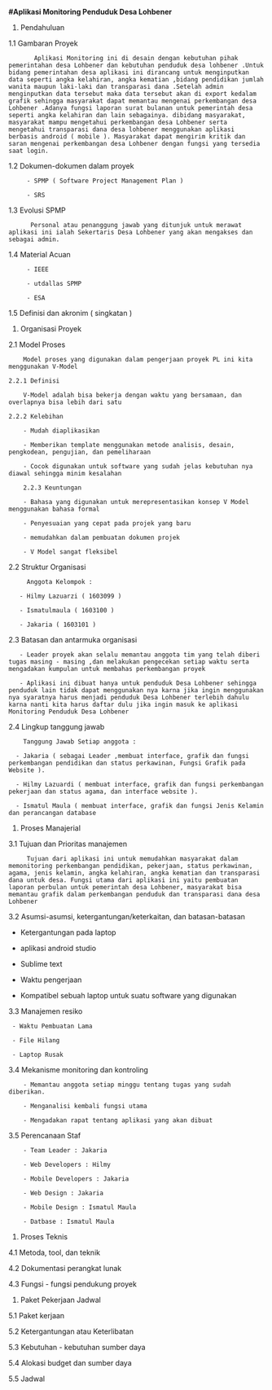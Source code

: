 ﻿﻿﻿﻿﻿﻿﻿﻿﻿﻿﻿**#Aplikasi Monitoring Penduduk Desa Lohbener**>1. Pendahuluan 1.1 Gambaran Proyek           Aplikasi Monitoring ini di desain dengan kebutuhan pihak pemerintahan desa Lohbener dan kebutuhan penduduk desa lohbener .Untuk bidang pemerintahan desa aplikasi ini dirancang untuk menginputkan data seperti angka kelahiran, angka kematian ,bidang pendidikan jumlah wanita maupun laki-laki dan transparasi dana .Setelah admin menginputkan data tersebut maka data tersebut akan di export kedalam grafik sehingga masyarakat dapat memantau mengenai perkembangan desa Lohbener .Adanya fungsi laporan surat bulanan untuk pemerintah desa seperti angka kelahiran dan lain sebagainya. dibidang masyarakat, masyarakat mampu mengetahui perkembangan desa Lohbener serta mengetahui transparasi dana desa lohbener menggunakan aplikasi berbasis android ( mobile ). Masyarakat dapat mengirim kritik dan saran mengenai perkembangan desa Lohbener dengan fungsi yang tersedia saat login.  1.2 Dokumen-dokumen dalam proyek         - SPMP ( Software Project Management Plan )         - SRS 1.3 Evolusi SPMP          Personal atau penanggung jawab yang ditunjuk untuk merawat aplikasi ini ialah Sekertaris Desa Lohbener yang akan mengakses dan sebagai admin. 1.4 Material Acuan          - IEEE		 		 - utdallas SPMP		 		 - ESA 1.5 Definisi dan akronim ( singkatan )1. Organisasi Proyek  2.1 Model Proses  		Model proses yang digunakan dalam pengerjaan proyek PL ini kita menggunakan V-Model			2.2.1 Definisi			V-Model adalah bisa bekerja dengan waktu yang bersamaan, dan overlapnya bisa lebih dari satu			2.2.2 Kelebihan			- Mudah diaplikasikan				- Memberikan template menggunakan metode analisis, desain, pengkodean, pengujian, dan pemeliharaan				- Cocok digunakan untuk software yang sudah jelas kebutuhan nya diawal sehingga minim kesalahan		2.2.3 Keuntungan				- Bahasa yang digunakan untuk merepresentasikan konsep V Model menggunakan bahasa formal				- Penyesuaian yang cepat pada projek yang baru				- memudahkan dalam pembuatan dokumen projek				- V Model sangat fleksibel	  2.2 Struktur Organisasi               Anggota Kelompok :           - Hilmy Lazuarzi ( 1603099 )       - Ismatulmaula ( 1603100 )       - Jakaria ( 1603101 ) 2.3 Batasan dan antarmuka organisasi       - Leader proyek akan selalu memantau anggota tim yang telah diberi tugas masing - masing ,dan melakukan pengecekan setiap waktu serta mengadakan kumpulan untuk membahas perkembangan proyek	   	   - Aplikasi ini dibuat hanya untuk penduduk Desa Lohbener sehingga penduduk lain tidak dapat menggunakan nya karna jika ingin menggunakan nya syaratnya harus menjadi penduduk Desa Lohbener terlebih dahulu karna nanti kita harus daftar dulu jika ingin masuk ke aplikasi Monitoring Penduduk Desa Lohbener 2.4 Lingkup tanggung jawab                  Tanggung Jawab Setiap anggota :      - Jakaria ( sebagai Leader ,membuat interface, grafik dan fungsi perkembangan pendidikan dan status perkawinan, Fungsi Grafik pada Website ).      - Hilmy Lazuardi ( membuat interface, grafik dan fungsi perkembangan pekerjaan dan status agama, dan interface website ).      - Ismatul Maula ( membuat interface, grafik dan fungsi Jenis Kelamin dan perancangan database1. Proses Manajerial 3.1 Tujuan dan Prioritas manajemen                 Tujuan dari aplikasi ini untuk memudahkan masyarakat dalam memonitoring perkembangan pendidikan, pekerjaan, status perkawinan, agama, jenis kelamin, angka kelahiran, angka kematian dan transparasi dana untuk desa. Fungsi utama dari aplikasi ini yaitu pembuatan laporan perbulan untuk pemerintah desa Lohbener, masyarakat bisa memantau grafik dalam perkembangan penduduk dan transparasi dana desa Lohbener 3.2 Asumsi-asumsi, ketergantungan/keterkaitan, dan batasan-batasan   - Ketergantungan pada laptop      - aplikasi android studio      - Sublime text      - Waktu pengerjaan      - Kompatibel sebuah laptop untuk suatu software yang digunakan 3.3 Manajemen resiko         - Waktu Pembuatan Lama         - File Hilang	 	 - Laptop Rusak 3.4 Mekanisme monitoring dan kontroling             - Memantau anggota setiap minggu tentang tugas yang sudah diberikan.               - Menganalisi kembali fungsi utama         - Mengadakan rapat tentang aplikasi yang akan dibuat 3.5 Perencanaan Staf			- Team Leader : Jakaria				- Web Developers : Hilmy				- Mobile Developers : Jakaria				- Web Design : Jakaria				- Mobile Design : Ismatul Maula				- Datbase : Ismatul Maula1. Proses Teknis  4.1 Metoda, tool, dan teknik  4.2 Dokumentasi perangkat lunak 4.3 Fungsi - fungsi pendukung proyek1. Paket Pekerjaan Jadwal  5.1 Paket kerjaan 5.2 Ketergantungan atau Keterlibatan 5.3 Kebutuhan - kebutuhan sumber daya 5.4 Alokasi budget dan sumber daya 5.5 Jadwal
